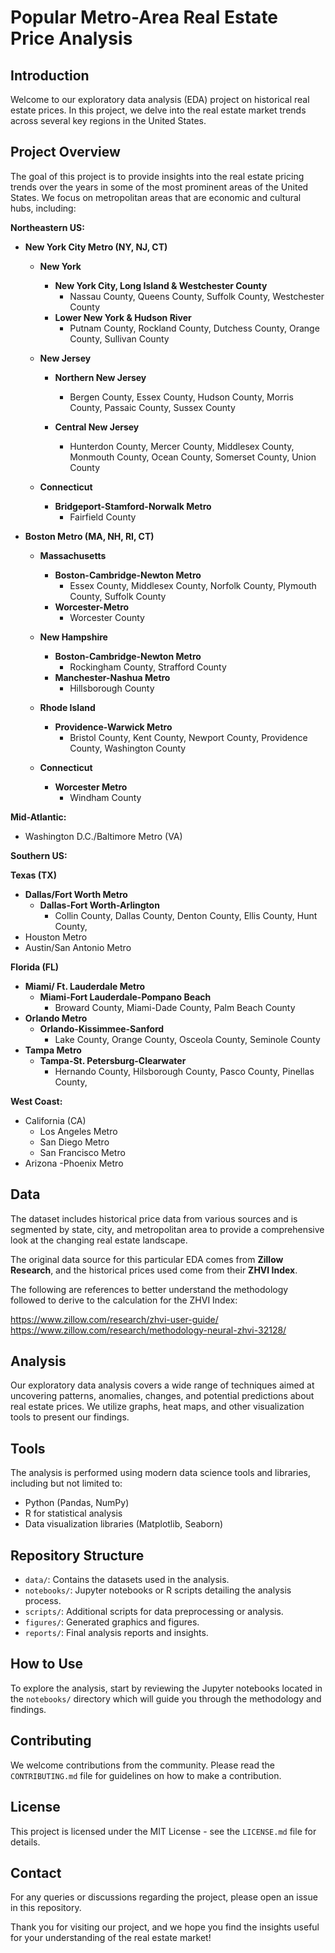 # Popular Metro-Area Real Estate Price Analysis

## Introduction
Welcome to our exploratory data analysis (EDA) project on historical real estate prices. In this project, we delve into the real estate market trends across several key regions in the United States.

## Project Overview
The goal of this project is to provide insights into the real estate pricing trends over the years in some of the most prominent areas of the United States. We focus on metropolitan areas that are economic and cultural hubs, including:
    
**Northeastern US:**
  - **New York City Metro (NY, NJ, CT)**
      
    - **New York**
      - **New York City, Long Island & Westchester County** 
          - Nassau County, Queens County, Suffolk County, Westchester County
      - **Lower New York & Hudson River**
          - Putnam County, Rockland County, Dutchess County, Orange County, Sullivan County

    - **New Jersey**
      - **Northern New Jersey**
        - Bergen County, Essex County, Hudson County, Morris County, Passaic County, Sussex County
        
      - **Central New Jersey**
          - Hunterdon County, Mercer County, Middlesex County, Monmouth County,  Ocean County, Somerset County, Union County
        
    - **Connecticut**
      - **Bridgeport-Stamford-Norwalk Metro**
          - Fairfield County

  - **Boston Metro (MA, NH, RI, CT)**
      - **Massachusetts**
          -  **Boston-Cambridge-Newton Metro**
              - Essex County, Middlesex County, Norfolk County, Plymouth County, Suffolk County
          - **Worcester-Metro**
            - Worcester County
          
      - **New Hampshire**
          - **Boston-Cambridge-Newton Metro**
              - Rockingham County, Strafford County
        - **Manchester-Nashua Metro**
            - Hillsborough County 
              
      - **Rhode Island**
          - **Providence-Warwick Metro**
              - Bristol County, Kent County, Newport County, Providence County, Washington County

    - **Connecticut**
      - **Worcester Metro**
          - Windham County
        
 
 
**Mid-Atlantic:**
  - Washington D.C./Baltimore Metro (VA)


**Southern US:**


**Texas (TX)**
  - **Dallas/Fort Worth Metro**
      - **Dallas-Fort Worth-Arlington**
          - Collin County, Dallas County, Denton County, Ellis County, Hunt County,
  - Houston Metro
  - Austin/San Antonio Metro
    
**Florida (FL)**
  - **Miami/ Ft. Lauderdale Metro**
      - **Miami-Fort Lauderdale-Pompano Beach**
          - Broward County, Miami-Dade County, Palm Beach County
  - **Orlando Metro**
      - **Orlando-Kissimmee-Sanford**
          - Lake County, Orange County, Osceola County, Seminole County
  - **Tampa Metro**
      - **Tampa-St. Petersburg-Clearwater**
          - Hernando County, Hilsborough County, Pasco County, Pinellas County, 
 
**West Coast:**
  - California (CA)
      - Los Angeles Metro
      - San Diego Metro
      - San Francisco Metro
  - Arizona
      -Phoenix Metro


## Data
The dataset includes historical price data from various sources and is segmented by state, city, and metropolitan area to provide a comprehensive look at the changing real estate landscape.

The original data source for this particular EDA comes from **Zillow Research**, and the historical prices used come from their **ZHVI Index**. 

The following are references to better understand the methodology followed to derive to the calculation for the ZHVI Index: 

https://www.zillow.com/research/zhvi-user-guide/
https://www.zillow.com/research/methodology-neural-zhvi-32128/

## Analysis
Our exploratory data analysis covers a wide range of techniques aimed at uncovering patterns, anomalies, changes, and potential predictions about real estate prices. We utilize graphs, heat maps, and other visualization tools to present our findings.

## Tools
The analysis is performed using modern data science tools and libraries, including but not limited to:

- Python (Pandas, NumPy)
- R for statistical analysis
- Data visualization libraries (Matplotlib, Seaborn)

## Repository Structure
- `data/`: Contains the datasets used in the analysis.
- `notebooks/`: Jupyter notebooks or R scripts detailing the analysis process.
- `scripts/`: Additional scripts for data preprocessing or analysis.
- `figures/`: Generated graphics and figures.
- `reports/`: Final analysis reports and insights.

## How to Use
To explore the analysis, start by reviewing the Jupyter notebooks located in the `notebooks/` directory which will guide you through the methodology and findings.

## Contributing
We welcome contributions from the community. Please read the `CONTRIBUTING.md` file for guidelines on how to make a contribution.

## License
This project is licensed under the MIT License - see the `LICENSE.md` file for details.

## Contact
For any queries or discussions regarding the project, please open an issue in this repository.

Thank you for visiting our project, and we hope you find the insights useful for your understanding of the real estate market!
